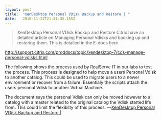 ```yaml
---
layout: post 
title:  "XenDesktop Personal VDisk Backup and Restore | " 
date:   2016-11-22T21:31:38.155Z 
---
```


> XenDesktop Personal VDisk Backup and Restore
Citrix have an detailed article on Managing Personal Vdisks and backing up and restoring them.
This is detailed in the E-docs here

http://support.citrix.com/proddocs/topic/xendesktop-7/cds-manage-personal-vdisks.html

The following shows the process used by RealServe IT in our labs to test the process.
This process is designed to help move a users Personal Vdisk to another catalog.
This could be used to migrate users to a newer environment or recover from a failure.
Essentialy the scripts attach the users personal Vdisk to another Virtual Machine.

The document says the personal Vdisk can only be moved however to a catalog with a master related to the original catalog the Vdisk started life from. This could limit the flexibilty of this process. &#x2014;[XenDesktop Personal VDisk Backup and Restore | ](https://realserveit.wordpress.com/2014/08/19/xendesktop-personal-vdisk-backup-and-restore/)
